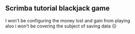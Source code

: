 ## Scrimba tutorial blackjack game
I won't be configuring the money lost and gain from playing\
also i won't be covering the subject of saving data ☹️
